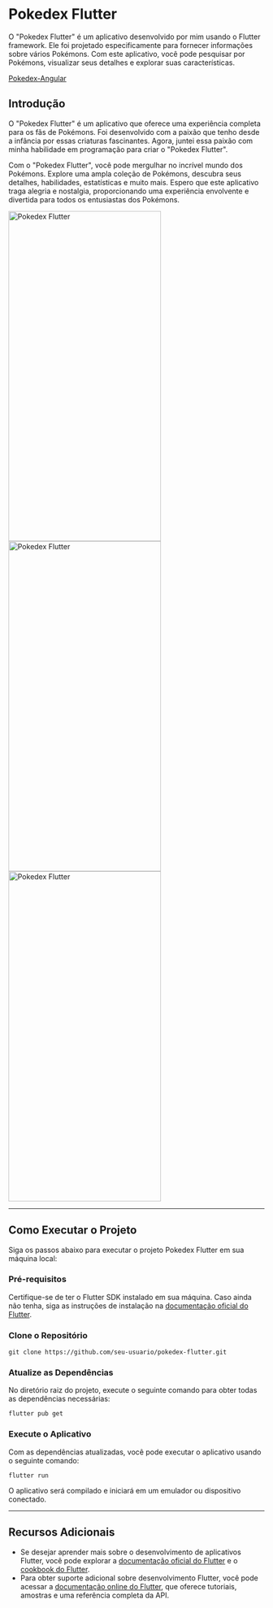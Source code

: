 <h1>Pokedex Flutter</h1>

O "Pokedex Flutter" é um aplicativo desenvolvido por mim usando o Flutter framework. Ele foi projetado especificamente para fornecer informações sobre vários Pokémons. Com este aplicativo, você pode pesquisar por Pokémons, visualizar seus detalhes e explorar suas características.

 <a href="https://github.com/saak01/Pokedex-Angular" target="_blank">Pokedex-Angular</a>


<h2>Introdução</h2>
<p>O "Pokedex Flutter" é um aplicativo que oferece uma experiência completa para os fãs de Pokémons. Foi desenvolvido com a paixão que tenho desde a infância por essas criaturas fascinantes. Agora, juntei essa paixão com minha habilidade em programação para criar o "Pokedex Flutter".</p>

<p>Com o "Pokedex Flutter", você pode mergulhar no incrível mundo dos Pokémons. Explore uma ampla coleção de Pokémons, descubra seus detalhes, habilidades, estatísticas e muito mais. Espero que este aplicativo traga alegria e nostalgia, proporcionando uma experiência envolvente e divertida para todos os entusiastas dos Pokémons.</p>

<img align="center" alt="Pokedex Flutter" height="650" width="300" src="https://example.com/imagem-do-app.png">
<img align="center" alt="Pokedex Flutter" height="650" width="300" src="https://example.com/outra-imagem-do-app.png">
<img align="center" alt="Pokedex Flutter" height="650" width="300" src="https://example.com/mais-uma-imagem-do-app.png">

<hr>

<h2>Como Executar o Projeto</h2>
<p>Siga os passos abaixo para executar o projeto Pokedex Flutter em sua máquina local:</p>

<h3>Pré-requisitos</h3>
<p>Certifique-se de ter o Flutter SDK instalado em sua máquina. Caso ainda não tenha, siga as instruções de instalação na <a href="https://flutter.dev/docs/get-started" target="_blank">documentação oficial do Flutter</a>.</p>

<h3>Clone o Repositório</h3>
<pre><code>git clone https://github.com/seu-usuario/pokedex-flutter.git</code></pre>

<h3>Atualize as Dependências</h3>
<p>No diretório raiz do projeto, execute o seguinte comando para obter todas as dependências necessárias:</p>

<pre><code>flutter pub get</code></pre>

<h3>Execute o Aplicativo</h3>
<p>Com as dependências atualizadas, você pode executar o aplicativo usando o seguinte comando:</p>

<pre><code>flutter run</code></pre>

<p>O aplicativo será compilado e iniciará em um emulador ou dispositivo conectado.</p>

<hr>

<h2>Recursos Adicionais</h2>
<ul>
  <li>Se desejar aprender mais sobre o desenvolvimento de aplicativos Flutter, você pode explorar a <a href="https://flutter.dev/docs" target="_blank">documentação oficial do Flutter</a> e o <a href="https://flutter.dev/docs/cookbook" target="_blank">cookbook do Flutter</a>.</li>
  <li>Para obter suporte adicional sobre desenvolvimento Flutter, você pode acessar a <a href="https://flutter.dev/docs" target="_blank">documentação online do Flutter</a>, que oferece tutoriais, amostras e uma referência completa da API.</li>
</ul>
